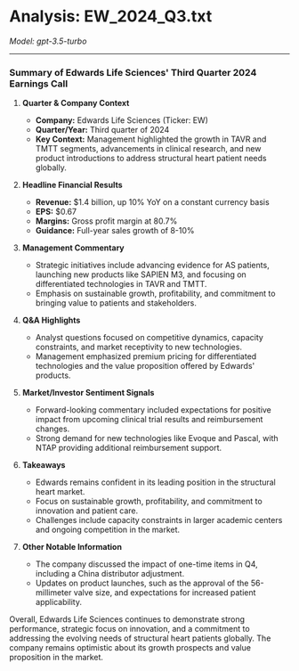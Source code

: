 # Analysis: EW_2024_Q3.txt

*Model: gpt-3.5-turbo*

---

### Summary of Edwards Life Sciences' Third Quarter 2024 Earnings Call

1. **Quarter & Company Context**
   - **Company:** Edwards Life Sciences (Ticker: EW)
   - **Quarter/Year:** Third quarter of 2024
   - **Key Context:** Management highlighted the growth in TAVR and TMTT segments, advancements in clinical research, and new product introductions to address structural heart patient needs globally.

2. **Headline Financial Results**
   - **Revenue:** $1.4 billion, up 10% YoY on a constant currency basis
   - **EPS:** $0.67
   - **Margins:** Gross profit margin at 80.7%
   - **Guidance:** Full-year sales growth of 8-10%

3. **Management Commentary**
   - Strategic initiatives include advancing evidence for AS patients, launching new products like SAPIEN M3, and focusing on differentiated technologies in TAVR and TMTT.
   - Emphasis on sustainable growth, profitability, and commitment to bringing value to patients and stakeholders.

4. **Q&A Highlights**
   - Analyst questions focused on competitive dynamics, capacity constraints, and market receptivity to new technologies.
   - Management emphasized premium pricing for differentiated technologies and the value proposition offered by Edwards' products.

5. **Market/Investor Sentiment Signals**
   - Forward-looking commentary included expectations for positive impact from upcoming clinical trial results and reimbursement changes.
   - Strong demand for new technologies like Evoque and Pascal, with NTAP providing additional reimbursement support.

6. **Takeaways**
   - Edwards remains confident in its leading position in the structural heart market.
   - Focus on sustainable growth, profitability, and commitment to innovation and patient care.
   - Challenges include capacity constraints in larger academic centers and ongoing competition in the market.

7. **Other Notable Information**
   - The company discussed the impact of one-time items in Q4, including a China distributor adjustment.
   - Updates on product launches, such as the approval of the 56-millimeter valve size, and expectations for increased patient applicability.

Overall, Edwards Life Sciences continues to demonstrate strong performance, strategic focus on innovation, and a commitment to addressing the evolving needs of structural heart patients globally. The company remains optimistic about its growth prospects and value proposition in the market.